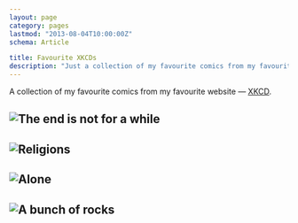 ```yaml
---
layout: page
category: pages
lastmod: "2013-08-04T10:00:00Z"
schema: Article

title: Favourite XKCDs
description: "Just a collection of my favourite comics from my favourite website."
---
```

A collection of my favourite comics from my favourite website — [XKCD](http://xkcd.com).

![The end is not for a while](http://imgs.xkcd.com/comics/the_end_is_not_for_a_while.png)
---

![Religions](http://imgs.xkcd.com/comics/religions.png)
---

![Alone](http://imgs.xkcd.com/comics/alone.png)
---

![A bunch of rocks](http://imgs.xkcd.com/comics/a_bunch_of_rocks.png)
---
